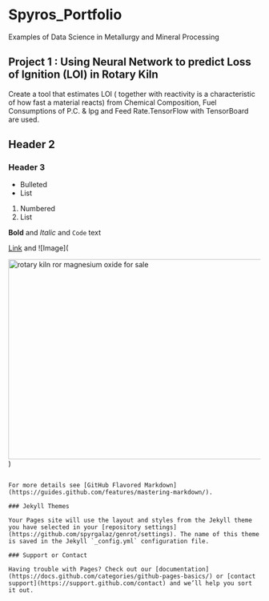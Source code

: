 

# Spyros_Portfolio
Examples of Data Science in Metallurgy and Mineral Processing



## Project 1 : Using Neural Network to predict Loss of Ignition (LOI) in Rotary Kiln
Create a tool that estimates LOI ( together with reactivity is a characteristic of how fast a material reacts) from Chemical Composition, Fuel Consumptions of P.C. & lpg and Feed Rate.TensorFlow with TensorBoard are used.  
## Header 2
### Header 3

- Bulleted
- List

1. Numbered
2. List

**Bold** and _Italic_ and `Code` text

[Link](http://www.rotarykilnfactory.com/rotary-kiln-for-magnesium-oxide/) and ![Image](<div class="featured-image page-header-image  grid-container grid-parent">
<img width="1100" height="400" src="http://www.rotarykilnfactory.com/wp-content/uploads/2019/07/rotary-kilnRotary-Kiln-For-Magnesium-Oxide-1.jpg" class="attachment-full size-full" alt="rotary kiln ror magnesium oxide for sale" loading="lazy" itemprop="image" srcset="http://www.rotarykilnfactory.com/wp-content/uploads/2019/07/rotary-kilnRotary-Kiln-For-Magnesium-Oxide-1.jpg 1100w, http://www.rotarykilnfactory.com/wp-content/uploads/2019/07/rotary-kilnRotary-Kiln-For-Magnesium-Oxide-1-300x109.jpg 300w, http://www.rotarykilnfactory.com/wp-content/uploads/2019/07/rotary-kilnRotary-Kiln-For-Magnesium-Oxide-1-768x279.jpg 768w, http://www.rotarykilnfactory.com/wp-content/uploads/2019/07/rotary-kilnRotary-Kiln-For-Magnesium-Oxide-1-1024x372.jpg 1024w" sizes="(max-width: 1100px) 100vw, 1100px">)
```

For more details see [GitHub Flavored Markdown](https://guides.github.com/features/mastering-markdown/).

### Jekyll Themes

Your Pages site will use the layout and styles from the Jekyll theme you have selected in your [repository settings](https://github.com/spyrgalaz/genrot/settings). The name of this theme is saved in the Jekyll `_config.yml` configuration file.

### Support or Contact

Having trouble with Pages? Check out our [documentation](https://docs.github.com/categories/github-pages-basics/) or [contact support](https://support.github.com/contact) and we’ll help you sort it out.
